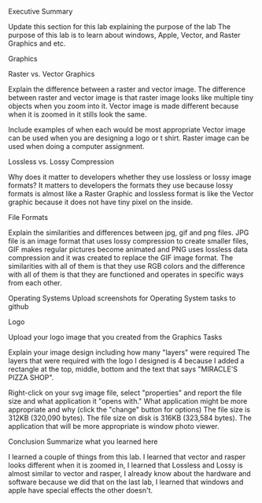 Executive Summary

Update this section for this lab explaining the purpose of the lab
The purpose of this lab is to learn about windows, Apple, Vector, and Raster Graphics and etc.

Graphics

Raster vs. Vector Graphics

Explain the difference between a raster and vector image.
The difference between raster and vector image is that raster image looks like multiple tiny objects when you zoom into it. Vector image is made different because when it is zoomed in it stills look the same.

Include examples of when each would be most appropriate
Vector image can be used when you are designing a logo or t shirt. Raster image can be used when doing a computer assignment.

Lossless vs. Lossy Compression

Why does it matter to developers whether they use lossless or lossy image formats?
It matters to developers the formats they use because lossy formats is almost like a Raster Graphic and lossless format is like the Vector graphic because it does not have tiny pixel on the inside.

File Formats

Explain the similarities and differences between jpg, gif and png files.
JPG file is an image format that uses lossy compression to create smaller files, GIF makes regular pictures become animated and PNG uses lossless data compression and it was created to replace the GIF image format. The similarities with all of them is that they use RGB colors and the difference with all of them is that they are functioned and operates in specific ways from each other.

Operating Systems
Upload screenshots for Operating System tasks to github

Logo

Upload your logo image that you created from the Graphics Tasks

Explain your image design including how many "layers" were required
The layers that were required with the logo I designed is 4 because I added a rectangle at the top, middle, bottom and the text that says "MIRACLE'S PIZZA SHOP".

Right-click on your svg image file, select "properties" and report the file size and what application it "opens with." What application might be more appropriate and why (click the "change" button for options)
The file size is 312KB (320,090 bytes). The file size on disk is 316KB (323,584 bytes). The application that will be more appropriate is window photo viewer. 

Conclusion
Summarize what you learned here

I learned a couple of things from this lab. I learned that vector and rasper looks different when it is zoomed in, I learned that Lossless and Lossy is almost similar to vector and rasper, I already know about the hardware and software because we did that on the last lab, I learned that windows and apple have special effects the other doesn't.

